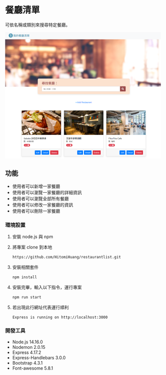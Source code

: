 # 餐廳清單
可依名稱或類別來搜尋特定餐廳。

<img src="./public/images/A7_CRUD.PNG"><br>

## 功能
- 使用者可以新增一家餐廳
- 使用者可以瀏覽一家餐廳的詳細資訊
- 使用者可以瀏覽全部所有餐廳
- 使用者可以修改一家餐廳的資訊
- 使用者可以刪除一家餐廳

### 環境設置
1. 安裝 node.js 與 npm
2. 將專案 clone 到本地
   ```bash
   https://github.com/HitomiHuang/restaurantlist.git
   ```

3. 安裝相關套件
   ```bash
   npm install
   ```

4. 安裝完畢，輸入以下指令，運行專案
   ```bash
   npm run start
   ```

5. 若出現此行網址代表運行順利
   ```bash
   Express is running on http://localhost:3000
   ```


### 開發工具
- Node.js 14.16.0
- Nodemon 2.0.15
- Express 4.17.2
- Express-Handlebars 3.0.0
- Bootstrap 4.3.1
- Font-awesome 5.8.1

